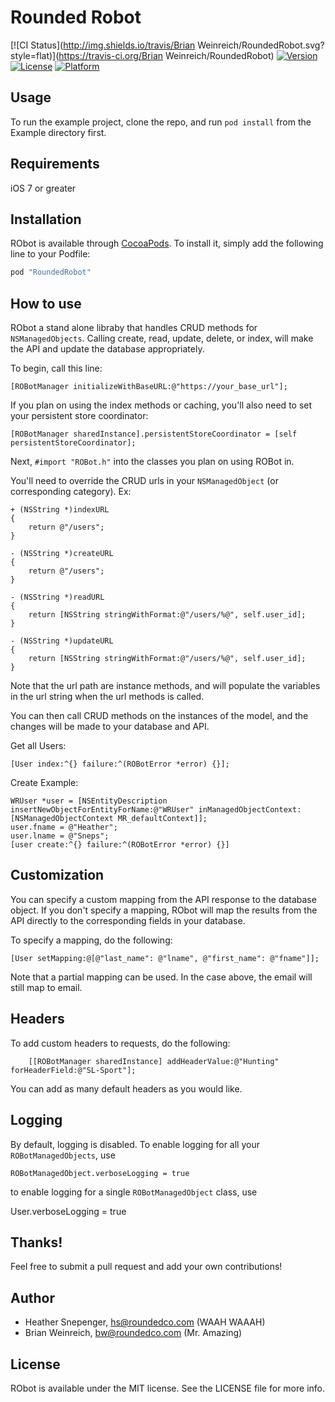 # Rounded Robot

[![CI Status](http://img.shields.io/travis/Brian Weinreich/RoundedRobot.svg?style=flat)](https://travis-ci.org/Brian Weinreich/RoundedRobot)
[![Version](https://img.shields.io/cocoapods/v/RoundedRobot.svg?style=flat)](http://cocoapods.org/pods/RoundedRobot)
[![License](https://img.shields.io/cocoapods/l/RoundedRobot.svg?style=flat)](http://cocoapods.org/pods/RoundedRobot)
[![Platform](https://img.shields.io/cocoapods/p/RoundedRobot.svg?style=flat)](http://cocoapods.org/pods/RoundedRobot)

## Usage

To run the example project, clone the repo, and run `pod install` from the Example directory first.

## Requirements

iOS 7 or greater

## Installation

RObot is available through [CocoaPods](http://cocoapods.org). To install
it, simply add the following line to your Podfile:

```ruby
pod "RoundedRobot"
```

## How to use

RObot a stand alone libraby that handles CRUD methods for `NSManagedObjects`. Calling create, read, update, delete, or index, will make the API and update the database appropriately.

To begin, call this line:

    [ROBotManager initializeWithBaseURL:@"https://your_base_url"];
    
If you plan on using the index methods or caching, you'll also need to set your persistent store coordinator:

    [ROBotManager sharedInstance].persistentStoreCoordinator = [self persistentStoreCoordinator];


Next, `#import "ROBot.h"` into the classes you plan on using ROBot in.

You'll need to override the CRUD urls in your `NSManagedObject` (or corresponding category). Ex:

	+ (NSString *)indexURL
	{
    	return @"/users";
	}

	- (NSString *)createURL
	{
    	return @"/users";
	}

	- (NSString *)readURL
	{
    	return [NSString stringWithFormat:@"/users/%@", self.user_id];
	}

	- (NSString *)updateURL
	{
    	return [NSString stringWithFormat:@"/users/%@", self.user_id];
	}


Note that the url path are instance methods, and will populate the variables in the url string when the url methods is called.

You can then call CRUD methods on the instances of the model, and the changes will be made to your database and API. 

Get all Users:
	
	[User index:^{} failure:^(ROBotError *error) {}];

Create Example:

    WRUser *user = [NSEntityDescription insertNewObjectForEntityForName:@"WRUser" inManagedObjectContext:[NSManagedObjectContext MR_defaultContext]];
    user.fname = @"Heather";
    user.lname = @"Sneps";
    [user create:^{} failure:^(ROBotError *error) {}]


## Customization

You can specify a custom mapping from the API response to the database object. If you don't specify a mapping, RObot will map the results from the API directly to the corresponding fields in your database.

To specify a mapping, do the following:

  	[User setMapping:@[@"last_name": @"lname", @"first_name": @"fname"]];

Note that a partial mapping can be used. In the case above, the email will still map to email.


## Headers

To add custom headers to requests, do the following:

        [[ROBotManager sharedInstance] addHeaderValue:@"Hunting" forHeaderField:@"SL-Sport"];

You can add as many default headers as you would like.

## Logging

By default, logging is disabled. To enable logging for all your `ROBotManagedObjects`, use 

  	ROBotManagedObject.verboseLogging = true

to enable logging for a single `ROBotManagedObject` class, use

  User.verboseLogging = true

## Thanks!

Feel free to submit a pull request and add your own contributions!



## Author

- Heather Snepenger, hs@roundedco.com (WAAH WAAAH)
- Brian Weinreich, bw@roundedco.com (Mr. Amazing)

## License

RObot is available under the MIT license. See the LICENSE file for more info.
